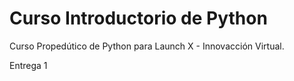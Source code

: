 # Curso Introductorio de Python
Curso Propedútico de Python para Launch X - Innovacción Virtual.

Entrega 1